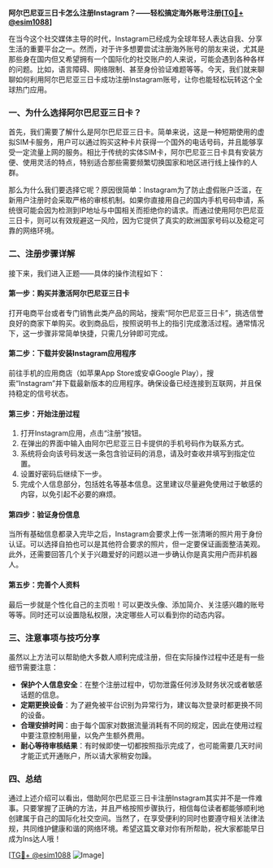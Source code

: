 **阿尔巴尼亚三日卡怎么注册Instagram？——轻松搞定海外账号注册[[TG💪+ @esim1088](https://t.me/s/esim1088)]**

在当今这个社交媒体主导的时代，Instagram已经成为全球年轻人表达自我、分享生活的重要平台之一。然而，对于许多想要尝试注册海外账号的朋友来说，尤其是那些身在国内但又希望拥有一个国际化的社交账户的人来说，可能会遇到各种各样的问题。比如，语言障碍、网络限制、甚至身份验证难题等等。今天，我们就来聊聊如何利用阿尔巴尼亚三日卡成功注册Instagram账号，让你也能轻松玩转这个全球热门应用。

### 一、为什么选择阿尔巴尼亚三日卡？

首先，我们需要了解什么是阿尔巴尼亚三日卡。简单来说，这是一种短期使用的虚拟SIM卡服务，用户可以通过购买这种卡片获得一个国外的电话号码，并且能够享受一定流量上网的服务。相比于传统的实体SIM卡，阿尔巴尼亚三日卡具有安装方便、使用灵活的特点，特别适合那些需要频繁切换国家和地区进行线上操作的人群。

那么为什么我们要选择它呢？原因很简单：Instagram为了防止虚假账户泛滥，在新用户注册时会采取严格的审核机制。如果你直接用自己的国内手机号码申请，系统很可能会因为检测到IP地址与中国相关而拒绝你的请求。而通过使用阿尔巴尼亚三日卡，则可以有效规避这一风险，因为它提供了真实的欧洲国家号码以及稳定可靠的网络环境。

### 二、注册步骤详解

接下来，我们进入正题——具体的操作流程如下：

#### 第一步：购买并激活阿尔巴尼亚三日卡
打开电商平台或者专门销售此类产品的网站，搜索“阿尔巴尼亚三日卡”，挑选信誉良好的商家下单购买。收到商品后，按照说明书上的指引完成激活过程。通常情况下，这一步骤非常简单快捷，只需几分钟即可完成。

#### 第二步：下载并安装Instagram应用程序
前往手机的应用商店（如苹果App Store或安卓Google Play），搜索“Instagram”并下载最新版本的应用程序。确保设备已经连接到互联网，并且保持稳定的信号状态。

#### 第三步：开始注册过程
1. 打开Instagram应用，点击“注册”按钮。
2. 在弹出的界面中输入由阿尔巴尼亚三日卡提供的手机号码作为联系方式。
3. 系统将会向该号码发送一条包含验证码的消息，请及时查收并填写到指定位置。
4. 设置好密码后继续下一步。
5. 完成个人信息部分，包括姓名等基本信息。这里建议尽量避免使用过于敏感的内容，以免引起不必要的麻烦。

#### 第四步：验证身份信息
当所有基础信息都录入完毕之后，Instagram会要求上传一张清晰的照片用于身份认证。可以选择自拍也可以是其他符合要求的照片，但一定要保证画面整洁美观。此外，还需要回答几个关于兴趣爱好的问题以进一步确认你是真实用户而非机器人。

#### 第五步：完善个人资料
最后一步就是个性化自己的主页啦！可以更改头像、添加简介、关注感兴趣的账号等等。同时还可以设置隐私权限，决定哪些人可以看到你的动态内容。

### 三、注意事项与技巧分享

虽然以上方法可以帮助绝大多数人顺利完成注册，但在实际操作过程中还是有一些细节需要注意：

- **保护个人信息安全**：在整个注册过程中，切勿泄露任何涉及财务状况或者敏感话题的信息。
- **定期更换设备**：为了避免被平台识别为异常行为，建议每次登录时都更换不同的设备。
- **合理安排时间**：由于每个国家对数据流量消耗有不同的规定，因此在使用过程中要注意控制用量，以免产生额外费用。
- **耐心等待审核结果**：有时候即使一切都按照指示完成了，也可能需要几天时间才能正式开通账户，所以请大家稍安勿躁。

### 四、总结

通过上述介绍可以看出，借助阿尔巴尼亚三日卡注册Instagram其实并不是一件难事。只要掌握了正确的方法，并且严格按照步骤执行，相信每位读者都能够顺利地创建属于自己的国际化社交空间。当然了，在享受便利的同时也要遵守相关法律法规，共同维护健康和谐的网络环境。希望这篇文章对你有所帮助，祝大家都能早日成为Ins达人哦！

[[TG💪+ @esim1088](https://t.me/s/esim1088) ![Image](https://i.postimg.cc/4NQfJmqS/Snipaste-2025-05-13-00-14-12.png)]